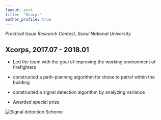 ```yaml
---
layout: post
title:  "Xcorps"
author_profile: true
---
```


*Practical Issue Research Contest, Seoul National University*

## Xcorps, 2017.07 - 2018.01 



- Led the team with the goal of improving the working environment of firefighters

- constructed a path-planning algorithm for drone to patrol within the building

- constructed a signal detection algorithm by analyzing variance

- Awarded special prize

![Signal detection Scheme](/Xcorps_Signal_detection.PNG?raw=true)